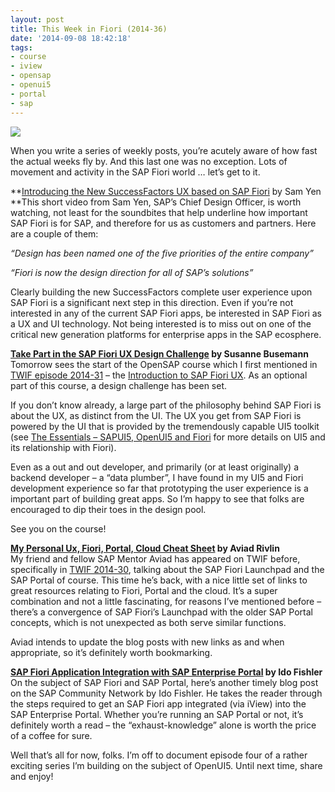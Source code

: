 ```yaml
---
layout: post
title: This Week in Fiori (2014-36)
date: '2014-09-08 18:42:18'
tags:
- course
- iview
- opensap
- openui5
- portal
- sap
---
```



![](https://experience.sap.com/wp-content/themes/experience-main/fiori/img/Detail-Suggestion-SAP-Fiori-Guidelines-link.png)

When you write a series of weekly posts, you’re acutely aware of how fast the actual weeks fly by. And this last one was no exception. Lots of movement and activity in the SAP Fiori world … let’s get to it.

**[Introducing the New SuccessFactors UX based on SAP Fiori](https://www.youtube.com/watch?v=6wJz-mams2Y) by Sam Yen  
**This short video from Sam Yen, SAP’s Chief Design Officer, is worth watching, not least for the soundbites that help underline how important SAP Fiori is for SAP, and therefore for us as customers and partners. Here are a couple of them:

*“Design has been named one of the five priorities of the entire company”*

*“Fiori is now the design direction for all of SAP’s solutions”*

Clearly building the new SuccessFactors complete user experience upon SAP Fiori is a significant next step in this direction. Even if you’re not interested in any of the current SAP Fiori apps, be interested in SAP Fiori as a UX and UI technology. Not being interested is to miss out on one of the critical new generation platforms for enterprise apps in the SAP ecosphere.

**[Take Part in the SAP Fiori UX Design Challenge](http://scn.sap.com/community/mobile/blog/2014/09/08/take-part-in-the-sap-fiori-ux-design-challenge) by Susanne Busemann**  
 Tomorrow sees the start of the OpenSAP course which I first mentioned in [TWIF episode 2014-31](/2014/08/this-week-in-fiori-2014-31/) – the [Introduction to SAP Fiori UX](https://open.sap.com/course/fiori1). As an optional part of this course, a design challenge has been set.

If you don’t know already, a large part of the philosophy behind SAP Fiori is about the UX, as distinct from the UI. The UX you get from SAP Fiori is powered by the UI that is provided by the tremendously capable UI5 toolkit (see [The Essentials – SAPUI5, OpenUI5 and Fiori](http://www.bluefinsolutions.com/Blogs/DJ-Adams/February-2014/The-essentials-SAP-UI5-OpenUI5-and-Fiori/) for more details on UI5 and its relationship with Fiori).

Even as a out and out developer, and primarily (or at least originally) a backend developer – a “data plumber”, I have found in my UI5 and Fiori development experience so far that prototyping the user experience is a important part of building great apps. So I’m happy to see that folks are encouraged to dip their toes in the design pool.

See you on the course!

**[My Personal Ux, Fiori, Portal, Cloud Cheat Sheet](http://scn.sap.com/people/aviad.rivlin/blog/2014/09/08/my-personal-ux-fiori-portal-cloud-cheat-sheet) by Aviad Rivlin**  
 My friend and fellow SAP Mentor Aviad has appeared on TWIF before, specifically in [TWIF 2014-30](/2014/07/this-week-in-fiori-2014-30/), talking about the SAP Fiori Launchpad and the SAP Portal of course. This time he’s back, with a nice little set of links to great resources relating to Fiori, Portal and the cloud. It’s a super combination and not a little fascinating, for reasons I’ve mentioned before – there’s a convergence of SAP Fiori’s Launchpad with the older SAP Portal concepts, which is not unexpected as both serve similar functions.

Aviad intends to update the blog posts with new links as and when appropriate, so it’s definitely worth bookmarking.

**[SAP Fiori Application Integration with SAP Enterprise Portal](http://scn.sap.com/community/enterprise-portal/blog/2014/09/05/sap-fiori-apllication-integration-with-sap-enterprise-portal) by Ido Fishler**  
 On the subject of SAP Fiori and SAP Portal, here’s another timely blog post on the SAP Community Network by Ido Fishler. He takes the reader through the steps required to get an SAP Fiori app integrated (via iView) into the SAP Enterprise Portal. Whether you’re running an SAP Portal or not, it’s definitely worth a read – the “exhaust-knowledge” alone is worth the price of a coffee for sure.

Well that’s all for now, folks. I’m off to document episode four of a rather exciting series I’m building on the subject of OpenUI5. Until next time, share and enjoy!

 

##### 

##### 

 


